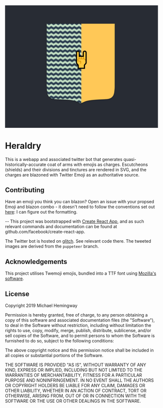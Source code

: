 ![party per pale!](https://github.com/stockHuman/heraldry/raw/master/public/readme.png)

# Heraldry

This is a webapp and associated twitter bot that generates quasi-historically-accurate coat of arms with emojis as charges. Escutcheons (shields) and their divisions and tinctures are rendered in SVG, and the charges are blazoned with Twitter Emoji as an authoritative source.

## Contributing

Have an emoji you think you can blazon? Open an issue with your propsed Emoji and blazon combo - it doesn't need to follow the conventions set out [here](https://github.com/stockHuman/heraldry/blob/master/src/components/emoji.js): I can figure out the formatting.

--
This project was bootstrapped with [Create React App](https://github.com/facebook/create-react-app), and as such relevant commands and documentation can be found at github.com/facebook/create-react-app.

The Twitter bot is hosted on [glitch](https://glitch.com/~heraldry-bot). See relevant code there. The tweeted images are derived from the `puppeteer` branch.

## Acknowledgements
This project utilises Twemoji emojis, bundled into a TTF font using [Mozilla's software](https://github.com/mozilla/twemoji-colr).

## License

Copyright 2019 Michael Hemingway

Permission is hereby granted, free of charge, to any person obtaining a copy of this software and associated documentation files (the "Software"), to deal in the Software without restriction, including without limitation the rights to use, copy, modify, merge, publish, distribute, sublicense, and/or sell copies of the Software, and to permit persons to whom the Software is furnished to do so, subject to the following conditions:

The above copyright notice and this permission notice shall be included in all copies or substantial portions of the Software.

THE SOFTWARE IS PROVIDED "AS IS", WITHOUT WARRANTY OF ANY KIND, EXPRESS OR IMPLIED, INCLUDING BUT NOT LIMITED TO THE WARRANTIES OF MERCHANTABILITY, FITNESS FOR A PARTICULAR PURPOSE AND NONINFRINGEMENT. IN NO EVENT SHALL THE AUTHORS OR COPYRIGHT HOLDERS BE LIABLE FOR ANY CLAIM, DAMAGES OR OTHER LIABILITY, WHETHER IN AN ACTION OF CONTRACT, TORT OR OTHERWISE, ARISING FROM, OUT OF OR IN CONNECTION WITH THE SOFTWARE OR THE USE OR OTHER DEALINGS IN THE SOFTWARE.
